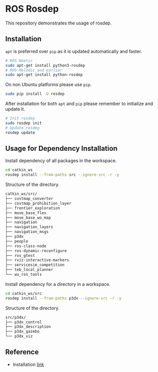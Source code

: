 # ROS Rosdep

This repository demonstrates the usage of rosdep.

## Installation

`apt` is preferred over `pip` as it is updated automatically and faster.  
```bash
# ROS Noetic
sudo apt-get install python3-rosdep
# ROS Melodic and earlier
sudo apt-get install python-rosdep
```

On non Ubuntu platforms please use `pip`.
```bash
sudo pip install -U rosdep
```

After installation for both `apt` and `pip` please remember to initialize and update it.  
```bash
# Init rosdep
sudo rosdep init
# Update rosdep
rosdep update
```

## Usage for Dependency Installation

Install dependency of all packages in the workspace.  
```bash
cd catkin_ws
rosdep install --from-paths src --ignore-src -r -y
```

Structure of the directory.  
```bash
catkin_ws/src/
├── costmap_converter
├── costmap_prohibition_layer
├── frontier_exploration
├── move_base_flex
├── move_base_wo_map
├── navigation
├── navigation_layers
├── navigation_msgs
├── p3dx
├── people
├── ros-class-node
├── ros-dynamic-reconfigure
├── ros_gtest
├── rviz-interactive-markers
├── servicesim_competition
├── teb_local_planner
└── wu_ros_tools
```

Install dependency for a directory in a workspace.  
```bash
cd catkin_ws/src
rosdep install --from-paths p3dx --ignore-src -r -y
```

Structure of the directory.  
```bash
src/p3dx/
├── p3dx_control
├── p3dx_description
├── p3dx_gazebo
└── p3dx_viz
```

## Reference

- Installation [link](http://wiki.ros.org/rosdep)